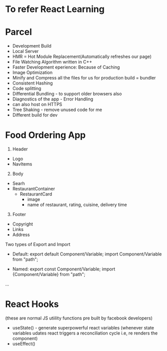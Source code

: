 # To refer React Learning 

# Parcel
- Development Build
- Local Server
- HMR = Hot Module Replacement(Automatically refreshes our page)
- File Watching Algorithm written in C++
- Faster Development eperience: Because of Caching 
- Image Optimization
- Minify and Compress all the files for us for production build = bundler
- Consistent Hashing
- Code splitting
- Differential Bundling - to support older browsers also
- Diagnostics of the app - Error Handling
- can also host on HTTPS
- Tree Shaking - remove unused code for me
- Different build for dev

# Food Ordering App

1. Header
 - Logo
 - NavItems
2. Body
 - Searh
 - RestaurantContainer
   - RestaurantCard
      - image
      - name of restaurant, rating, cuisine, delivery time
3. Footer
 - Copyright
 - Links
 - Address


Two types of Export and Import
- Default: export default Component/Variable;
import Component/Variable from "path";

- Named: export const Component/Variable;
import {Component/Variable} from "path";


...
# React Hooks
 (these are normal JS utiility functions pre built by facebook developers)
 - useState() - generate superpowerful react variables
  (whenever state variables udates react triggers a reconciliation cycle i.e, re renders the component)
 - useEffect()

